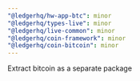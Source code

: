 ```yaml
---
"@ledgerhq/hw-app-btc": minor
"@ledgerhq/types-live": minor
"@ledgerhq/live-common": minor
"@ledgerhq/coin-framework": minor
"@ledgerhq/coin-bitcoin": minor
---
```


Extract bitcoin as a separate package
